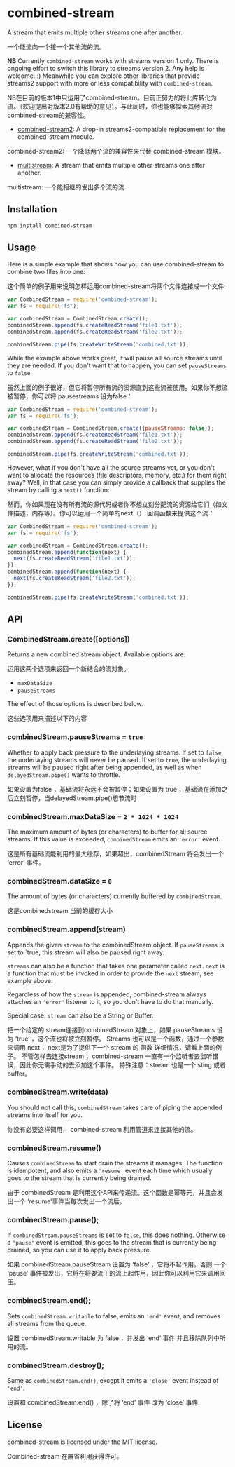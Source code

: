 # combined-stream

A stream that emits multiple other streams one after another.

一个能流向一个接一个其他流的流。

**NB** Currently `combined-stream` works with streams version 1 only. There is ongoing effort to switch this library to streams version 2. Any help is welcome. :) Meanwhile you can explore other libraries that provide streams2 support with more or less compatibility with `combined-stream`.

NB在目前的版本1中只运用了combined-stream。目前正努力的将此库转化为流。（欢迎提出对版本2.0有帮助的意见）。与此同时，你也能够探索其他流对combined-stream的兼容性。

- [combined-stream2](https://www.npmjs.com/package/combined-stream2): A drop-in streams2-compatible replacement for the combined-stream module.

combined-stream2: 一个降低两个流的兼容性来代替 combined-stream 模块。

- [multistream](https://www.npmjs.com/package/multistream): A stream that emits multiple other streams one after another.

multistream: 一个能相继的发出多个流的流

## Installation

``` bash
npm install combined-stream
```

## Usage

Here is a simple example that shows how you can use combined-stream to combine
two files into one:

这个简单的例子用来说明怎样运用combined-stream将两个文件连接成一个文件:

``` javascript
var CombinedStream = require('combined-stream');
var fs = require('fs');

var combinedStream = CombinedStream.create();
combinedStream.append(fs.createReadStream('file1.txt'));
combinedStream.append(fs.createReadStream('file2.txt'));

combinedStream.pipe(fs.createWriteStream('combined.txt'));
```

While the example above works great, it will pause all source streams until
they are needed. If you don't want that to happen, you can set `pauseStreams`
to `false`:

虽然上面的例子很好，但它将暂停所有流的资源直到这些流被使用。如果你不想流被暂停，你可以将 pausestreams 设为false：

``` javascript
var CombinedStream = require('combined-stream');
var fs = require('fs');

var combinedStream = CombinedStream.create({pauseStreams: false});
combinedStream.append(fs.createReadStream('file1.txt'));
combinedStream.append(fs.createReadStream('file2.txt'));

combinedStream.pipe(fs.createWriteStream('combined.txt'));
```

However, what if you don't have all the source streams yet, or you don't want
to allocate the resources (file descriptors, memory, etc.) for them right away?
Well, in that case you can simply provide a callback that supplies the stream
by calling a `next()` function:

然而，你如果现在没有所有流的源代码或者你不想立刻分配流的资源给它们（如文件描述，内存等）。你可以运用一个简单的next（）
回调函数来提供这个流：

``` javascript
var CombinedStream = require('combined-stream');
var fs = require('fs');

var combinedStream = CombinedStream.create();
combinedStream.append(function(next) {
  next(fs.createReadStream('file1.txt'));
});
combinedStream.append(function(next) {
  next(fs.createReadStream('file2.txt'));
});

combinedStream.pipe(fs.createWriteStream('combined.txt'));
```

## API

### CombinedStream.create([options])

Returns a new combined stream object. Available options are:

运用这两个选项来返回一个新结合的流对象。

* `maxDataSize`
* `pauseStreams`

The effect of those options is described below.

这些选项用来描述以下的内容

### combinedStream.pauseStreams = `true`

Whether to apply back pressure to the underlaying streams. If set to `false`,
the underlaying streams will never be paused. If set to `true`, the
underlaying streams will be paused right after being appended, as well as when
`delayedStream.pipe()` wants to throttle.

如果设置为false ，基础流将永远不会被暂停；如果设置为 true ，基础流在添加之后立刻暂停，当delayedStream.pipe()想节流时

### combinedStream.maxDataSize = `2 * 1024 * 1024`

The maximum amount of bytes (or characters) to buffer for all source streams.
If this value is exceeded, `combinedStream` emits an `'error'` event.

这是所有基础流能利用的最大缓存，如果超出，combinedStream 将会发出一个 ‘error’ 事件。

### combinedStream.dataSize = `0`

The amount of bytes (or characters) currently buffered by `combinedStream`.

这是combinedstream 当前的缓存大小

### combinedStream.append(stream)

Appends the given `stream` to the combinedStream object. If `pauseStreams` is
set to `true, this stream will also be paused right away.

`streams` can also be a function that takes one parameter called `next`. `next`
is a function that must be invoked in order to provide the `next` stream, see
example above.

Regardless of how the `stream` is appended, combined-stream always attaches an
`'error'` listener to it, so you don't have to do that manually.

Special case: `stream` can also be a String or Buffer.

把一个给定的 stream连接到combinedStream 对象上，如果 pauseStreams 设为 ‘true’ ，这个流也将被立刻暂停。
Streams 也可以是一个函数，通过一个参数来调用 next ，next是为了提供下一个 stream 的 函数 详细情况，请看上面的例子。
不管怎样去连接stream ，combined-stream 一直有一个监听者去监听错误，因此你无需手动的去添加这个事件。
特殊注意：stream 也是一个 sting 或者 buffer。

### combinedStream.write(data)

You should not call this, `combinedStream` takes care of piping the appended
streams into itself for you.

你没有必要这样调用， combined-stream 利用管道来连接其他的流。

### combinedStream.resume()

Causes `combinedStream` to start drain the streams it manages. The function is
idempotent, and also emits a `'resume'` event each time which usually goes to
the stream that is currently being drained.

由于 combinedStream 是利用这个API来传递流。这个函数是幂等元，并且会发出一个 ‘resume’事件当每次发出一个流后。

### combinedStream.pause();

If `combinedStream.pauseStreams` is set to `false`, this does nothing.
Otherwise a `'pause'` event is emitted, this goes to the stream that is
currently being drained, so you can use it to apply back pressure.

如果 combinedStream.pauseStream 设置为 ‘false’ ，它将不起作用。否则 一个 ‘pause’ 事件被发出，它将在将要流干的流上起作用，因此你可以利用它来调用回压。

### combinedStream.end();

Sets `combinedStream.writable` to false, emits an `'end'` event, and removes
all streams from the queue.

设置 combinedStream.writable 为 false ，并发出 ‘end’ 事件 并且移除队列中所用的流。

### combinedStream.destroy();

Same as `combinedStream.end()`, except it emits a `'close'` event instead of
`'end'`.

设置和 combinedStream.end() ，除了将 ‘end’ 事件 改为 ‘close’ 事件.

## License

combined-stream is licensed under the MIT license.

Combined-stream 在麻省利用获得许可。
